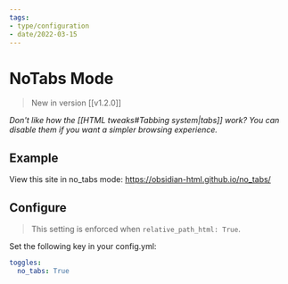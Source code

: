 ```yaml
---
tags:
- type/configuration
- date/2022-03-15
---
```


# NoTabs Mode
> New in version [[v1.2.0]]

*Don't like how the [[HTML tweaks#Tabbing system|tabs]] work? You can disable them if you want a simpler browsing experience.*

## Example
View this site in no_tabs mode: https://obsidian-html.github.io/no_tabs/

## Configure
>This setting is enforced when `relative_path_html: True`.

Set the following key in your config.yml:
``` yaml
toggles:
  no_tabs: True
```


